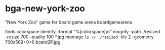 # bga-new-york-zoo

"New York Zoo" game for board game arena boardgamearena

finds colorspace identify -format "%[colorspace]\n" 
mogrify -path ./resized -resize 700 -quality 100 \*.jpg
montage `ls -v ./resized` -tile 2 -geometry 700x569+0+0 board2P.jpg
